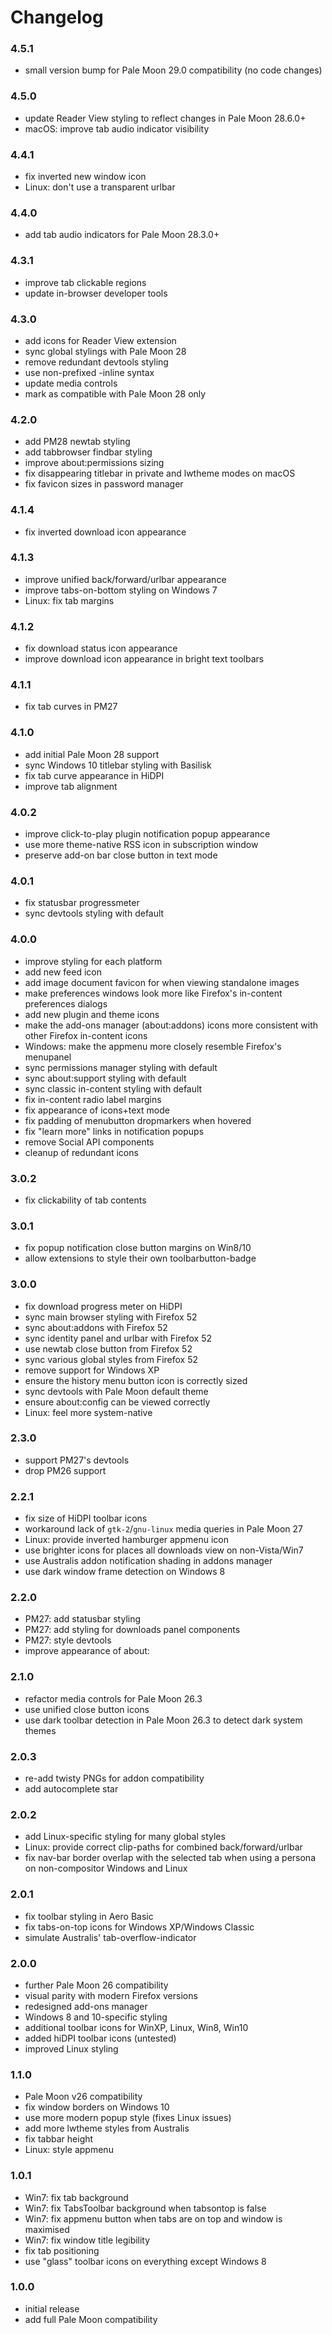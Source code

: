 # Changelog

### 4.5.1
- small version bump for Pale Moon 29.0 compatibility (no code changes)

### 4.5.0
- update Reader View styling to reflect changes in Pale Moon 28.6.0+
- macOS: improve tab audio indicator visibility

### 4.4.1
- fix inverted new window icon
- Linux: don't use a transparent urlbar

### 4.4.0
- add tab audio indicators for Pale Moon 28.3.0+

### 4.3.1
- improve tab clickable regions
- update in-browser developer tools

### 4.3.0
- add icons for Reader View extension
- sync global stylings with Pale Moon 28
- remove redundant devtools styling
- use non-prefixed -inline syntax
- update media controls
- mark as compatible with Pale Moon 28 only

### 4.2.0
- add PM28 newtab styling
- add tabbrowser findbar styling
- improve about:permissions sizing
- fix disappearing titlebar in private and lwtheme modes on macOS
- fix favicon sizes in password manager

### 4.1.4
- fix inverted download icon appearance

### 4.1.3
- improve unified back/forward/urlbar appearance
- improve tabs-on-bottom styling on Windows 7
- Linux: fix tab margins

### 4.1.2
- fix download status icon appearance
- improve download icon appearance in bright text toolbars

### 4.1.1
- fix tab curves in PM27

### 4.1.0
- add initial Pale Moon 28 support
- sync Windows 10 titlebar styling with Basilisk
- fix tab curve appearance in HiDPI
- improve tab alignment

### 4.0.2
- improve click-to-play plugin notification popup appearance
- use more theme-native RSS icon in subscription window
- preserve add-on bar close button in text mode

### 4.0.1
- fix statusbar progressmeter
- sync devtools styling with default

### 4.0.0
- improve styling for each platform
- add new feed icon
- add image document favicon for when viewing standalone images
- make preferences windows look more like Firefox's in-content preferences dialogs
- add new plugin and theme icons
- make the add-ons manager (about:addons) icons more consistent with other Firefox in-content icons
- Windows: make the appmenu more closely resemble Firefox's menupanel
- sync permissions manager styling with default
- sync about:support styling with default
- sync classic in-content styling with default
- fix in-content radio label margins
- fix appearance of icons+text mode
- fix padding of menubutton dropmarkers when hovered
- fix "learn more" links in notification popups
- remove Social API components
- cleanup of redundant icons

### 3.0.2
- fix clickability of tab contents

### 3.0.1
- fix popup notification close button margins on Win8/10
- allow extensions to style their own toolbarbutton-badge

### 3.0.0
- fix download progress meter on HiDPI
- sync main browser styling with Firefox 52
- sync about:addons with Firefox 52
- sync identity panel and urlbar with Firefox 52
- use newtab close button from Firefox 52
- sync various global styles from Firefox 52
- remove support for Windows XP
- ensure the history menu button icon is correctly sized
- sync devtools with Pale Moon default theme
- ensure about:config can be viewed correctly
- Linux: feel more system-native

### 2.3.0
- support PM27's devtools
- drop PM26 support

### 2.2.1
- fix size of HiDPI toolbar icons
- workaround lack of `gtk-2`/`gnu-linux` media queries in Pale Moon 27
- Linux: provide inverted hamburger appmenu icon
- use brighter icons for places all downloads view on non-Vista/Win7
- use Australis addon notification shading in addons manager
- use dark window frame detection on Windows 8

### 2.2.0
- PM27: add statusbar styling
- PM27: add styling for downloads panel components
- PM27: style devtools
- improve appearance of about:

### 2.1.0
- refactor media controls for Pale Moon 26.3
- use unified close button icons
- use dark toolbar detection in Pale Moon 26.3 to detect dark system themes

### 2.0.3
- re-add twisty PNGs for addon compatibility
- add autocomplete star

### 2.0.2
- add Linux-specific styling for many global styles
- Linux: provide correct clip-paths for combined back/forward/urlbar
- fix nav-bar border overlap with the selected tab when using a persona on non-compositor Windows and Linux

### 2.0.1
- fix toolbar styling in Aero Basic
- fix tabs-on-top icons for Windows XP/Windows Classic
- simulate Australis' tab-overflow-indicator

### 2.0.0
- further Pale Moon 26 compatibility
- visual parity with modern Firefox versions
- redesigned add-ons manager
- Windows 8 and 10-specific styling
- additional toolbar icons for WinXP, Linux, Win8, Win10
- added hiDPI toolbar icons (untested)
- improved Linux styling

### 1.1.0
- Pale Moon v26 compatibility
- fix window borders on Windows 10
- use more modern popup style (fixes Linux issues)
- add more lwtheme styles from Australis
- fix tabbar height
- Linux: style appmenu

### 1.0.1
- Win7: fix tab background
- Win7: fix TabsToolbar background when tabsontop is false
- Win7: fix appmenu button when tabs are on top and window is maximised
- Win7: fix window title legibility
- fix tab positioning
- use "glass" toolbar icons on everything except Windows 8

### 1.0.0
- initial release
- add full Pale Moon compatibility
